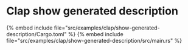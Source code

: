 # Clap show generated description


{% embed include file="src/examples/clap/show-generated-description/Cargo.toml" %}
{% embed include file="src/examples/clap/show-generated-description/src/main.rs" %}

